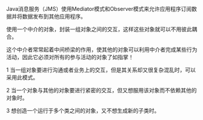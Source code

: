 Java消息服务（JMS）使用Mediator模式和Observer模式来允许应用程序订阅数据并将数据发布到其他应用程序。

使用一个中介的对象，封装一组对象之间的交互，这样这些对象就可以不用彼此耦合。

这个中介者常常起着中间桥梁的作用，使其他的对象可以利用中介者完成某些行为活动，因此它必须对所有的参与活动的对象了如指掌！

1 当一组对象要进行沟通或者业务上的交互，但是其关系却又很复杂混乱时，可以采用此模式。

2 当一个对象与其他的对象要进行紧密的交互，但又想服用该对象而不依赖其他的对象时。

3 想创造一个运行于多个类之间的对象，又不想生成新的子类时。